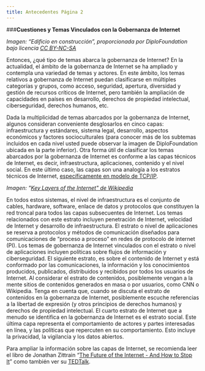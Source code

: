 ```yaml
---
title: Antecedentes Página 2
---
```


###**Cuestiones y Temas Vinculados con la Gobernanza de Internet**

*Imagen: “Edificio en construcción”, proporcionada por DiploFoundation bajo licencia <a href="http://creativecommons.org/licenses/by-nc-sa/2.0/" target="_blank">CC BY-NC-SA</a>*

Entonces, ¿qué tipo de temas abarca la gobernanza de Internet? En la actualidad, el ámbito de la gobernanza de Internet se ha ampliado y contempla una variedad de temas y actores. En este ámbito, los temas relativos a gobernanza de Internet puedan clasificarse en múltiples categorías y grupos, como acceso, seguridad, apertura, diversidad y gestión de recursos críticos de Internet, pero también la ampliación de capacidades en países en desarrollo, derechos de propiedad intelectual, ciberseguridad, derechos humanos, etc.
 
Dada la multiplicidad de temas abarcados por la gobernanza de Internet, algunos consideran conveniente desglosarlos en cinco capas: infraestructura y estándares, sistema legal, desarrollo, aspectos económicos y factores socioculturales (para conocer más de los subtemas incluidos en cada nivel  usted puede observar la imagen de DiploFoundation ubicada en la parte inferior). Otra forma útil de clasificar los temas abarcados por la gobernanza de Internet es conforme a las capas técnicos de Internet, es decir, infraestructura, aplicaciones, contenido y el nivel social. En este último caso, las capas son una analogía a los estratos técnicos de lnternet, <a href="https://en.wikipedia.org/wiki/Internet_protocol_suite#Layer_names_and_number_of_layers_in_the_literature" target="_blank">específicamente en modelo de TCP/IP</a>. 

*Imagen: "<a href="https://upload.wikimedia.org/wikipedia/commons/thumb/3/39/Internet_Key_Layers.png/800px-Internet_Key_Layers.png" target="_blank">Key Layers of the Internet" de Wikipedia</a>*

En todos estos sistemas, el nivel de infraestructura es el conjunto de cables, hardware, software, enlace de datos y protocolos que constituyen la red troncal para todos las capas subsecuentes de Internet. Los temas relacionados con este estrato incluyen penetración de Internet, velocidad de Internet y desarrollo de infraestructura. El estrato o nivel de aplicaciones se reserva a protocolos y métodos de comunicación diseñados para comunicaciones de “proceso a proceso” en redes de protocolo de internet (PI). Los temas de gobernanza de Internet vinculados con el estrato o nivel de aplicaciones incluyen políticas sobre flujos de información y ciberseguridad. El siguiente estrato, es sobre el contenido de Internet y está conformado por las comunicaciones, la información y los conocimientos producidos, publicados, distribuidos y recibidos por todos los usuarios de Internet. Al considerar el estrato de contenidos, posiblemente vengan a la mente sitios de contenidos generados en masa o por usuarios, como CNN o Wikipedia. Tenga en cuenta que, cuando se discuta el estrato de contenidos en la gobernanza de Internet, posiblemente escuche referencias a la libertad de expresión (y otros principios de derechos humanos) y derechos de propiedad intelectual. El cuarto estrato de Internet que a menudo se identifica en la gobernanza de Internet es el estrato social. Este última capa representa el comportamiento de actores y partes interesadas en línea, y las políticas que repercuten en su comportamiento. Esto incluye la privacidad, la vigilancia y los datos abiertos. 

Para ampliar la información sobre las capas de Internet, se recomienda leer el libro de Jonathan Zittrain “<a href="http://yupnet.org/zittrain/" target="_blank">The Future of the Internet - And How to Stop It</a>”  como también ver su <a href="http://www.ted.com/talks/jonathan_zittrain_the_web_is_a_random_act_of_kindness?language=en" target="_blank">TEDTalk</a>. 
